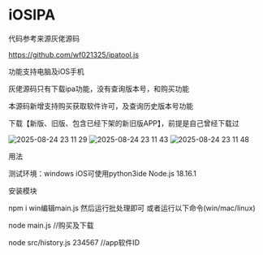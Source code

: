 # iOSIPA
代码参考来源灰佬源码

https://github.com/wf021325/ipatool.js

功能支持电脑及iOS手机

灰佬源码只有下载ipa功能，没有查询版本号，和购买功能 

本源码新增支持购买获取软件许可，及查询历史版本号功能

下载【新版、旧版、包含已经下架的新旧版APP】，前提是自己曾经下载过

![2025-08-24 23 11 29](https://github.com/user-attachments/assets/3554d69e-c1dc-4fae-971c-d8b1709851b6)
![2025-08-24 23 11 43](https://github.com/user-attachments/assets/ca7a63c6-a1b1-4089-9b1c-69043f6e77e4)
![2025-08-24 23 11 48](https://github.com/user-attachments/assets/4a9e8128-ea02-4011-8653-cc3e4d96ecf8)


用法

测试环境：windows iOS可使用python3ide Node.js 18.16.1

安装模块

npm i
win编辑main.js 然后运行批处理即可
或者运行以下命令(win/mac/linux)

node main.js //购买及下载

node src/history.js 234567 //app软件ID

